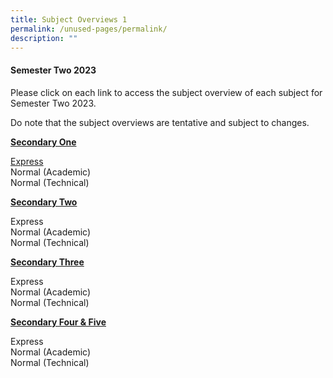 ```yaml
---
title: Subject Overviews 1
permalink: /unused-pages/permalink/
description: ""
---
```

<h4><strong>Semester Two 2023</strong></h4>
<p>Please click on each link to access the subject overview of each subject for Semester Two 2023.</p>
<p>Do note that the subject overviews are tentative and subject to changes.</p>

<p><b><u>Secondary One</u></b></p>
<a rel="noopener" target="_blank" href="https://drive.google.com/drive/folders/1VF9TqPKYXmTY0tYO_qM7gnyCklGmYX6E?usp=sharing">Express</a><br>
Normal (Academic)<br>
Normal (Technical)<br>
<p><b><u>Secondary Two</u></b></p>
Express<br>
Normal (Academic)<br>
Normal (Technical)<br>
<p><b><u>Secondary Three</u></b></p>
Express<br>
Normal (Academic)<br>
Normal (Technical)<br>
<p><b><u>Secondary Four &amp; Five</u></b></p>
Express<br>
Normal (Academic)<br>
Normal (Technical)<br>